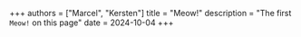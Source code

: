 +++
authors = ["Marcel", "Kersten"]
title = "Meow!"
description = "The first `Meow!` on this page"
date = 2024-10-04
+++

